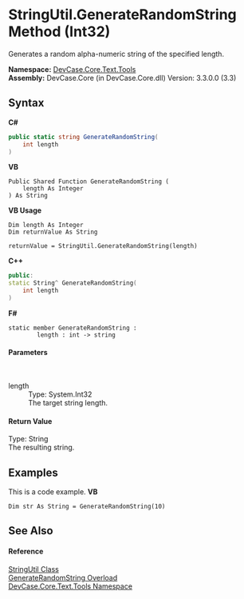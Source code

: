# StringUtil.GenerateRandomString Method (Int32)
 

Generates a random alpha-numeric string of the specified length.

**Namespace:**&nbsp;<a href="N_DevCase_Core_Text_Tools">DevCase.Core.Text.Tools</a><br />**Assembly:**&nbsp;DevCase.Core (in DevCase.Core.dll) Version: 3.3.0.0 (3.3)

## Syntax

**C#**<br />
``` C#
public static string GenerateRandomString(
	int length
)
```

**VB**<br />
``` VB
Public Shared Function GenerateRandomString ( 
	length As Integer
) As String
```

**VB Usage**<br />
``` VB Usage
Dim length As Integer
Dim returnValue As String

returnValue = StringUtil.GenerateRandomString(length)
```

**C++**<br />
``` C++
public:
static String^ GenerateRandomString(
	int length
)
```

**F#**<br />
``` F#
static member GenerateRandomString : 
        length : int -> string 

```


#### Parameters
&nbsp;<dl><dt>length</dt><dd>Type: System.Int32<br />The target string length.</dd></dl>

#### Return Value
Type: String<br />The resulting string.

## Examples
This is a code example. 
**VB**<br />
``` VB
Dim str As String = GenerateRandomString(10)
```


## See Also


#### Reference
<a href="T_DevCase_Core_Text_Tools_StringUtil">StringUtil Class</a><br /><a href="Overload_DevCase_Core_Text_Tools_StringUtil_GenerateRandomString">GenerateRandomString Overload</a><br /><a href="N_DevCase_Core_Text_Tools">DevCase.Core.Text.Tools Namespace</a><br />